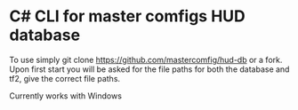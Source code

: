 # C# CLI for master comfigs HUD database

To use simply git clone https://github.com/mastercomfig/hud-db or a fork.
Upon first start you will be asked for the file paths for both the database and tf2, give the correct file paths.

Currently works with Windows
